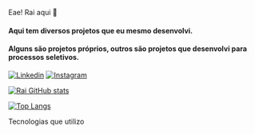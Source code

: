 Eae! Rai aqui 🤙
#### Aqui tem diversos projetos que eu mesmo desenvolvi.
#### Alguns são projetos próprios, outros são projetos que desenvolvi para processos seletivos. 

[![Linkedin](https://img.shields.io/badge/LinkedIn-0077B5?style=for-the-badge&logo=linkedin&logoColor=white)](www.linkedin.com/in/raimundo-mendess)
[![Instagram](https://img.shields.io/badge/Instagram-E4405F?style=for-the-badge&logo=instagram&logoColor=white)](https://www.instagram.com/raimcn/)

[![Rai GitHub stats](https://github-readme-stats.vercel.app/api?username=Raimcn&theme=radical)](https://github.com/Raimcn/github-readme-stats)


[![Top Langs](https://github-readme-stats.vercel.app/api/top-langs/?username=Raimcn&layout=compact)](https://github.com/anuraghazra/github-readme-stats)

Tecnologias que utilizo
<div style="display: inline_block"><br/>
<img align="center" alt=html5 src="https://img.shields.io/badge/HTML5-E34F26?style=for-the-badge&logo=html5&logoColor=white%22/%3E
<img align="center" alt=css src="https://img.shields.io/badge/CSS3-1572B6?style=for-the-badge&logo=css3&logoColor=white%22/%3E>
</div><br/>
Sou graduado em Marketing, atualmente moro em Portugal e já tem um tempo que busco expandir meus conhecimentos e a área de TI tem sido uma paixão desde então. Tenho como objetivo me desenvolver na área e espero que goste dos projetos que você irá ver por aqui!!
